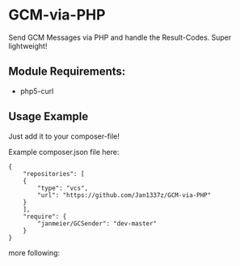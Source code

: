 GCM-via-PHP
===========

Send GCM Messages via PHP and handle the Result-Codes. Super lightweight!

Module Requirements:
----
* php5-curl

Usage Example
----
Just add it to your composer-file!

Example composer.json file here:
```
{
    "repositories": [
    {
        "type": "vcs",
        "url": "https://github.com/Jan1337z/GCM-via-PHP"
    }
    ],
    "require": {
        "janmeier/GCSender": "dev-master"
    }
}

```

more following:
